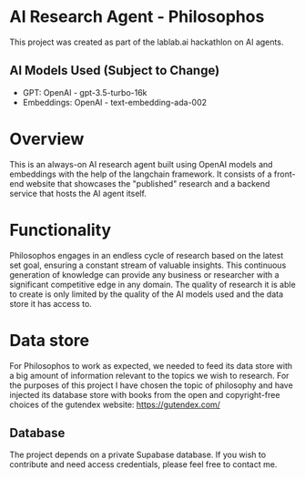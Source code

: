# AI Research Agent - Philosophos

This project was created as part of the lablab.ai hackathlon on AI agents.

## AI Models Used (Subject to Change)

- GPT: OpenAI - gpt-3.5-turbo-16k
- Embeddings: OpenAI - text-embedding-ada-002

# Overview

This is an always-on AI research agent built using OpenAI models and embeddings with the help of the langchain framework. It consists of a front-end website that showcases the "published" research and a backend service that hosts the AI agent itself.

# Functionality

Philosophos engages in an endless cycle of research based on the latest set goal, ensuring a constant stream of valuable insights. This continuous generation of knowledge can provide any business or researcher with a significant competitive edge in any domain. The quality of research it is able to create is only limited by the quality of the AI models used and the data store it has access to.

# Data store

For Philosophos to work as expected, we needed to feed its data store with a big amount of information relevant to the topics we wish to research. For the purposes of this project I have chosen the topic of philosophy and have injected its database store with books from the open and copyright-free choices of the gutendex website: https://gutendex.com/

## Database

The project depends on a private Supabase database. If you wish to contribute and need access credentials, please feel free to contact me.
